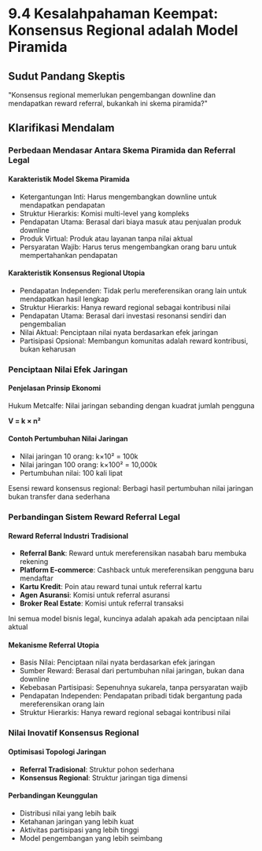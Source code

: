 # 9.4 Kesalahpahaman Keempat: Konsensus Regional adalah Model Piramida

## Sudut Pandang Skeptis
"Konsensus regional memerlukan pengembangan downline dan mendapatkan reward referral, bukankah ini skema piramida?"

## Klarifikasi Mendalam

### Perbedaan Mendasar Antara Skema Piramida dan Referral Legal

#### Karakteristik Model Skema Piramida
- Ketergantungan Inti: Harus mengembangkan downline untuk mendapatkan pendapatan
- Struktur Hierarkis: Komisi multi-level yang kompleks
- Pendapatan Utama: Berasal dari biaya masuk atau penjualan produk downline
- Produk Virtual: Produk atau layanan tanpa nilai aktual
- Persyaratan Wajib: Harus terus mengembangkan orang baru untuk mempertahankan pendapatan

#### Karakteristik Konsensus Regional Utopia
- Pendapatan Independen: Tidak perlu mereferensikan orang lain untuk mendapatkan hasil lengkap
- Struktur Hierarkis: Hanya reward regional sebagai kontribusi nilai
- Pendapatan Utama: Berasal dari investasi resonansi sendiri dan pengembalian
- Nilai Aktual: Penciptaan nilai nyata berdasarkan efek jaringan
- Partisipasi Opsional: Membangun komunitas adalah reward kontribusi, bukan keharusan

### Penciptaan Nilai Efek Jaringan

#### Penjelasan Prinsip Ekonomi
Hukum Metcalfe: Nilai jaringan sebanding dengan kuadrat jumlah pengguna

**V = k × n²**

#### Contoh Pertumbuhan Nilai Jaringan
- Nilai jaringan 10 orang: k×10² = 100k
- Nilai jaringan 100 orang: k×100² = 10,000k
- Pertumbuhan nilai: 100 kali lipat

Esensi reward konsensus regional: Berbagi hasil pertumbuhan nilai jaringan bukan transfer dana sederhana

### Perbandingan Sistem Reward Referral Legal

#### Reward Referral Industri Tradisional
- **Referral Bank**: Reward untuk mereferensikan nasabah baru membuka rekening
- **Platform E-commerce**: Cashback untuk mereferensikan pengguna baru mendaftar
- **Kartu Kredit**: Poin atau reward tunai untuk referral kartu
- **Agen Asuransi**: Komisi untuk referral asuransi
- **Broker Real Estate**: Komisi untuk referral transaksi

Ini semua model bisnis legal, kuncinya adalah apakah ada penciptaan nilai aktual

#### Mekanisme Referral Utopia
- Basis Nilai: Penciptaan nilai nyata berdasarkan efek jaringan
- Sumber Reward: Berasal dari pertumbuhan nilai jaringan, bukan dana downline
- Kebebasan Partisipasi: Sepenuhnya sukarela, tanpa persyaratan wajib
- Pendapatan Independen: Pendapatan pribadi tidak bergantung pada mereferensikan orang lain
- Struktur Hierarkis: Hanya reward regional sebagai kontribusi nilai

### Nilai Inovatif Konsensus Regional

#### Optimisasi Topologi Jaringan
- **Referral Tradisional**: Struktur pohon sederhana
- **Konsensus Regional**: Struktur jaringan tiga dimensi

#### Perbandingan Keunggulan
- Distribusi nilai yang lebih baik
- Ketahanan jaringan yang lebih kuat
- Aktivitas partisipasi yang lebih tinggi
- Model pengembangan yang lebih seimbang